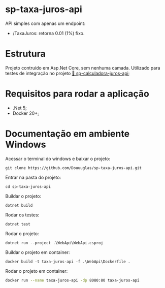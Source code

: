 # sp-taxa-juros-api

API simples com apenas um endpoint:
  * /TaxaJuros: retorna 0.01 (1%) fixo.

# Estrutura
 
 Projeto contruído em Asp.Net Core, sem nenhuma camada. Utilizado para testes de integração no projeto  <a href="https://github.com/Douuuglas/sp-calculadora-juros-api">🔗 sp-calculadora-juros-api</a>;

# Requisitos para rodar a aplicação
  * .Net 5;
  * Docker 20+;

# Documentação em ambiente Windows

Acessar o terminal do windows e baixar o projeto:
```
git clone https://github.com/Douuuglas/sp-taxa-juros-api.git
```

Entrar na pasta do projeto:
```
cd sp-taxa-juros-api
```

Buildar o projeto:
```
dotnet build
```

Rodar os testes:
```
dotnet test
```

Rodar o projeto:
```
dotnet run --project .\WebApi\WebApi.csproj
```

Buildar o projeto em container:
```
docker build -t taxa-juros-api -f .\WebApi\Dockerfile .
```

Rodar o projeto em container:
```bash
docker run --name taxa-juros-api -dp 8080:80 taxa-juros-api
```


